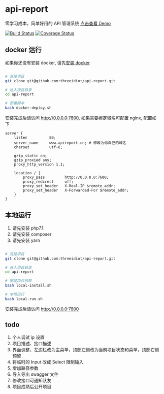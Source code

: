 # api-report

零学习成本，简单好用的 API 管理系统 [点击查看 Demo](http://www.apireport.cn/)

[![Build Status](https://travis-ci.org/threeidiot/api-report.svg?branch=master)](https://travis-ci.org/threeidiot/api-report)
[![Coverage Status](https://coveralls.io/repos/github/threeidiot/api-report/badge.svg?branch=master)](https://coveralls.io/github/threeidiot/api-report?branch=master)


## docker 运行

如果你还没有安装 docker, 请先[安装 docker](https://docs.docker.com/install/)

```bash

# 克隆项目
git clone git@github.com:threeidiot/api-report.git

# 进入项目目录
cd api-report

# 部署脚本
bash docker-deploy.sh

```

安装完成后请访问 http://0.0.0.0:7600, 如果需要绑定域名可配置 nginx, 配置如下

```
server {
    listen          80;
    server_name     www.apireport.cn; # 修改为你自己的域名
    charset         utf-8;

    gzip_static on;
    gzip_proxied any;
    proxy_http_version 1.1;

    location / {
        proxy_pass         http://0.0.0.0:7600;
        proxy_redirect     off;
        proxy_set_header   X-Real-IP $remote_addr;
        proxy_set_header   X-Forwarded-For $remote_addr;
    }
}
```

## 本地运行

1. 请先安装 php7.1
1. 请先安装 composer
1. 请先安装 yarn

```bash

# 克隆项目
git clone git@github.com:threeidiot/api-report.git

# 进入项目目录
cd api-report

# 安装项目依赖
bash local-install.sh

# 本地运行
bash local-run.sh

```

安装完成后请访问 http://0.0.0.0:7600



## todo

1. 个人调试 ip 设置
1. 项目描述、接口描述
1. 界面调整，左边栏改为主菜单，顶部左侧改为当前项目状态和菜单，顶部右侧预留
1. 将临时的 Input 改成 Select 限制输入
1. 增加路径参数
1. 导入导出 swagger 文件
1. 修改接口可通知队友
1. 项目成熟后公开项目

